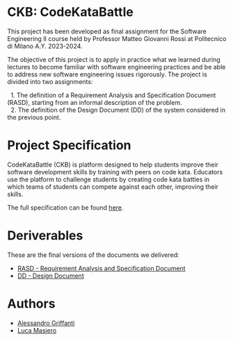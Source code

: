 # CKB: CodeKataBattle 
This project has been developed as final assignment for the Software Engineering II course held by Professor Matteo Giovanni Rossi at Politecnico di Milano A.Y. 2023-2024. 

The objective of this project is to apply in practice what we learned during lectures to become familiar with software engineering practices and be able to address new software engineering issues rigorously. The project is divided into two assignments:

&nbsp; 1. The definition of a Requirement Analysis and Specification Document (RASD), starting from an informal description of the problem.  
&nbsp; 2. The definition of the Design Document (DD) of the system considered in the previous point.

# Project Specification
CodeKataBattle (CKB) is platform designed to help students improve their software development skills by training with peers on code kata. Educators use the platform to challenge students by creating code kata battles in which teams of students can compete against each other, improving their skills.  

The full specification can be found [here](https://github.com/AlessandroGriffanti/CodeKataBattle-SE2-Project-2023/blob/main/Assignment%20RDD%20AY%202023-2024.pdf).

# Deriverables  
These are the final versions of the documents we delivered:  
* [RASD - Requirement Analysis and Specification Document](https://github.com/AlessandroGriffanti/CodeKataBattle-SE2-Project-2023/blob/main/DeliveryFolder/RASD_v2.pdf)
* [DD - Design Document](https://github.com/AlessandroGriffanti/CodeKataBattle-SE2-Project-2023/blob/main/DeliveryFolder/DD_v1.pdf)

# Authors
* [Alessandro Griffanti](https://github.com/AlessandroGriffanti)
* [Luca Masiero](https://github.com/LucaMasiero)
